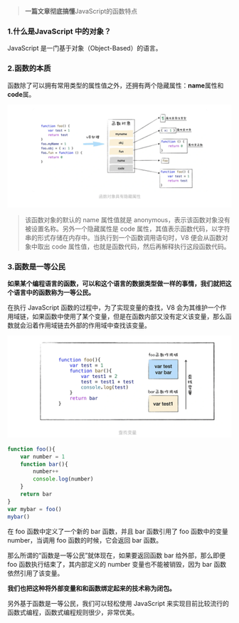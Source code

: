 > **一篇文章彻底搞懂**JavaScript的函数特点

### 1.什么是JavaScript 中的对象？

JavaScript 是一门基于对象（Object-Based）的语言。

### 2.**函数的本质**

函数除了可以拥有常用类型的属性值之外，还拥有两个隐藏属性：**name**属性和**code**属。

![image-20220126172850083](../../../image/image-20220126172850083.png)

> 该函数对象的默认的 name 属性值就是 anonymous，表示该函数对象没有被设置名称。另外一个隐藏属性是 code 属性，其值表示函数代码，以字符串的形式存储在内存中。当执行到一个函数调用语句时，V8 便会从函数对象中取出 code 属性值，也就是函数代码，然后再解释执行这段函数代码。

### 3.函数是一等公民

**如果某个编程语言的函数，可以和这个语言的数据类型做一样的事情，我们就把这个语言中的函数称为一等公民。**

在执行 JavaScript 函数的过程中，为了实现变量的查找，V8 会为其维护一个作用域链，如果函数中使用了某个变量，但是在函数内部又没有定义该变量，那么函数就会沿着作用域链去外部的作用域中查找该变量。



![image-20220129091538455](../../../image/image-20220129091538455.png)

```javascript
function foo(){
    var number = 1
    function bar(){
        number++
        console.log(number)
    }
    return bar
}
var mybar = foo()
mybar()
```

在 foo 函数中定义了一个新的 bar 函数，并且 bar 函数引用了 foo 函数中的变量 number，当调用 foo 函数的时候，它会返回 bar 函数。

那么所谓的“函数是一等公民”就体现在，如果要返回函数 bar 给外部，那么即便 foo 函数执行结束了，其内部定义的 number 变量也不能被销毁，因为 bar 函数依然引用了该变量。

**我们也把这种将外部变量和和函数绑定起来的技术称为闭包。**

另外基于函数是一等公民，我们可以轻松使用 JavaScript 来实现目前比较流行的函数式编程，函数式编程规则很少，非常优美。









































































